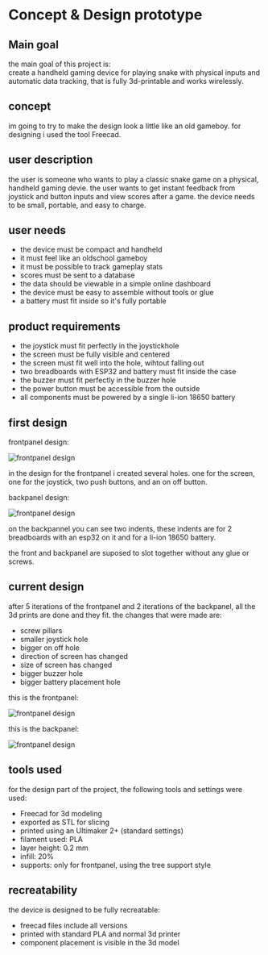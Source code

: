 # Concept & Design prototype

## Main goal
the main goal of this project is:  
create a handheld gaming device for playing snake with physical inputs and automatic data tracking, that is fully 3d-printable and works wirelessly. 

## concept
im going to try to make the design look a little like an old gameboy. for designing i used the tool Freecad.

## user description
the user is someone who wants to play a classic snake game on a physical, handheld gaming devie. the user wants to get instant feedback from joystick and button inputs and view scores after a game. the device needs to be small, portable, and easy to charge.

## user needs
- the device must be compact and handheld
- it must feel like an oldschool gameboy
- it must be possible to track gameplay stats
- scores must be sent to a database
- the data should be viewable in a simple online dashboard
- the device must be easy to assemble without tools or glue
- a battery must fit inside so it's fully portable

## product requirements
- the joystick must fit perfectly in the joystickhole
- the screen must be fully visible and centered
- the screen must fit well into the hole, wihtout falling out
- two breadboards with ESP32 and battery must fit inside the case
- the buzzer must fit perfectly in the buzzer hole
- the power button must be accessible from the outside
- all components must be powered by a single li-ion 18650 battery

## first design

frontpanel design:

![frontpanel design](https://teemiixuujuu34-fa53a7.dev.hihva.nl/assets/designfrontpicture.png)

in the design for the frontpanel i created several holes. one for the screen, one for the joystick, two push buttons, and an on off button. 

backpanel design:

![frontpanel design](https://teemiixuujuu34-fa53a7.dev.hihva.nl/assets/designbackpicture.png)

on the backpannel you can see two indents, these indents are for 2 breadboards with an esp32 on it and for a li-ion 18650 battery. 

the front and backpanel are suposed to slot together without any glue or screws.

## current design
after 5 iterations of the frontpanel and 2 iterations of the backpanel, all the 3d prints are done and they fit.
the changes that were made are:
- screw pillars
- smaller joystick hole
- bigger on off hole
- direction of screen has changed
- size of screen has changed
- bigger buzzer hole
- bigger battery placement hole


this is the frontpanel:

![frontpanel design](https://teemiixuujuu34-fa53a7.dev.hihva.nl/assets/frontpanel_v5.png)

this is the backpanel:

![frontpanel design](https://teemiixuujuu34-fa53a7.dev.hihva.nl/assets/backpanel_v2.png)

## tools used
for the design part of the project, the following tools and settings were used:

- Freecad for 3d modeling
- exported as STL for slicing
- printed using an Ultimaker 2+  (standard settings)
- filament used: PLA
- layer height: 0.2 mm
- infill: 20%
- supports: only for frontpanel, using the tree support style

## recreatability
the device is designed to be fully recreatable:
- freecad files include all versions
- printed with standard PLA and normal 3d printer
- component placement is visible in the 3d model